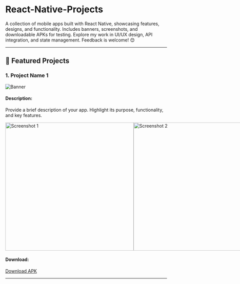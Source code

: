 # React-Native-Projects
A collection of mobile apps built with React Native, showcasing features, designs, and functionality. Includes banners, screenshots, and downloadable APKs for testing. Explore my work in UI/UX design, API integration, and state management. Feedback is welcome! 😊


---

## 🌟 Featured Projects

### 1. Project Name 1
![Banner](./Images/banner.png)

#### Description:
Provide a brief description of your app. Highlight its purpose, functionality, and key features.

<div style="display: flex; justify-content: space-between;">
  <img src="./Images/app1_screenshot1.png" alt="Screenshot 1" width="400">
  <img src="./Images/app1_screenshot2.png" alt="Screenshot 2" width="400">
</div>

#### Download:
[Download APK](./APKs/app1.apk)

---
